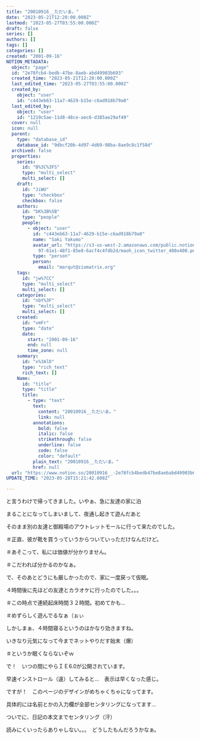 ```yaml
---
title: "20010916__ただいま。"
date: "2023-05-21T12:20:00.000Z"
lastmod: "2023-05-27T03:55:00.000Z"
draft: false
series: []
authors: []
tags: []
categories: []
created: "2001-09-16"
NOTION_METADATA:
  object: "page"
  id: "2e78fcb4-bedb-47be-8aeb-abd49903b693"
  created_time: "2023-05-21T12:20:00.000Z"
  last_edited_time: "2023-05-27T03:55:00.000Z"
  created_by:
    object: "user"
    id: "c443eb63-11a7-4629-b15e-c6ad918b79a0"
  last_edited_by:
    object: "user"
    id: "1219c5ae-11d8-48ce-aec6-d385ae29af49"
  cover: null
  icon: null
  parent:
    type: "database_id"
    database_id: "9dbcf20b-4d97-4d69-98ba-8ae9c8c1f58d"
  archived: false
  properties:
    series:
      id: "B%3C%3FS"
      type: "multi_select"
      multi_select: []
    draft:
      id: "JiWU"
      type: "checkbox"
      checkbox: false
    authors:
      id: "bK%3B%5B"
      type: "people"
      people:
        - object: "user"
          id: "c443eb63-11a7-4629-b15e-c6ad918b79a0"
          name: "Saki Yakumo"
          avatar_url: "https://s3-us-west-2.amazonaws.com/public.notion-static.com/3ad1c4\
            97-61e1-48f1-85e8-6acf4c4fdb2d/maoh_icon_twitter_400x400.png"
          type: "person"
          person:
            email: "marqut@ziomatrix.org"
    tags:
      id: "jw%7CC"
      type: "multi_select"
      multi_select: []
    categories:
      id: "nbY%3F"
      type: "multi_select"
      multi_select: []
    created:
      id: "vmFr"
      type: "date"
      date:
        start: "2001-09-16"
        end: null
        time_zone: null
    summary:
      id: "x%3AlD"
      type: "rich_text"
      rich_text: []
    Name:
      id: "title"
      type: "title"
      title:
        - type: "text"
          text:
            content: "20010916__ただいま。"
            link: null
          annotations:
            bold: false
            italic: false
            strikethrough: false
            underline: false
            code: false
            color: "default"
          plain_text: "20010916__ただいま。"
          href: null
  url: "https://www.notion.so/20010916__-2e78fcb4bedb47be8aebabd49903b693"
UPDATE_TIME: "2023-05-28T15:21:42.608Z"

---
```

<link rel="stylesheet" href="https://cdn.jsdelivr.net/npm/katex@0.16.2/dist/katex.min.css" integrity="sha384-bYdxxUwYipFNohQlHt0bjN/LCpueqWz13HufFEV1SUatKs1cm4L6fFgCi1jT643X" crossorigin="anonymous">


と言うわけで帰ってきました。いやぁ、急に友達の家に泊


まることになってしまいまして、夜通し起きて遊んだあと


そのまま別の友達と御殿場のアウトレットモールに行って来たのでした。


＃正直、彼が靴を買うっていうからついていっただけなんだけど。


＃あそこって、私には価値が分かりません。


＃こだわれば分かるのかなぁ。


で、そのあとどうにも厳しかったので、家に一度戻って仮眠。


４時間後に先ほどの友達とカラオケに行ったのでした。。。


＃この時点で連続起床時間３２時間。初めてかも…


＃めずらしく遊んでるなぁ（ぉぃ


しかしまぁ、４時間寝るというのはかなり効きますね。


いきなり元気になって今までネットやりだす始末（爆）


＃というか眠くならないぞｗ


で！　いつの間にやらＩＥ6.0が公開されています。


早速インストロール（違）してみると…　表示は早くなった感じ。


ですが！　このページのデザインがめちゃくちゃになってます。


具体的には名前とかの入力欄が全部センタリングになってます…


ついでに、日記の本文までセンタリング（汗）


読みにくいったらありゃしない。。。　どうしたもんだろうかなぁ。

